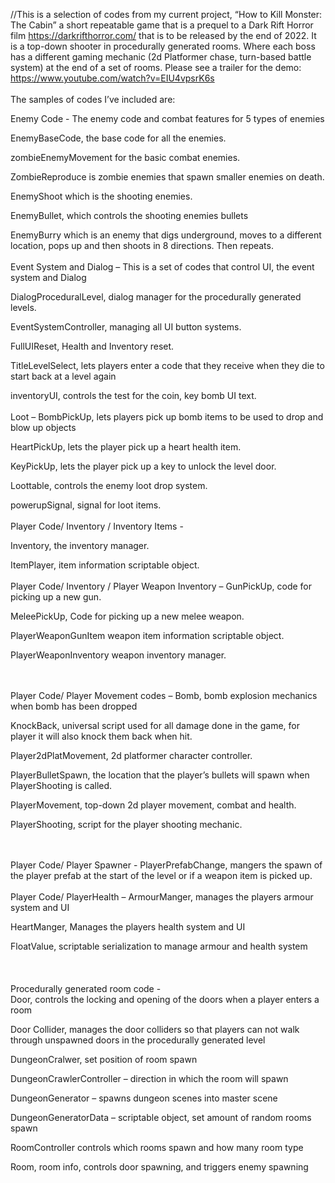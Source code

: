 //This is a selection of codes from my current project, “How to Kill Monster: The Cabin” a short repeatable game that is a prequel to a Dark Rift Horror film https://darkrifthorror.com/ that is to be released by the end of 2022. 
It is a top-down shooter in procedurally generated rooms. Where each boss has a different gaming mechanic (2d Platformer chase, turn-based battle system) at the end of a set of rooms. 
Please see a trailer for the demo: https://www.youtube.com/watch?v=EIU4vpsrK6s
<br>
<br>
The samples of codes I’ve included are:
<br>

Enemy Code -
The enemy code and combat features for 5 types of enemies 

EnemyBaseCode, the base code for all the enemies.

zombieEnemyMovement for the basic combat enemies.

ZombieReproduce is zombie enemies that spawn smaller enemies on death.

EnemyShoot which is the shooting enemies.

EnemyBullet, which controls the shooting enemies bullets

EnemyBurry which is an enemy that digs underground, moves to a different location, pops up and then shoots in 8 directions. Then repeats.
<br>
<br>
Event System and Dialog –
This is a set of codes that control UI, the event system and Dialog

DialogProceduralLevel, dialog manager for the procedurally generated levels.

EventSystemController, managing all UI button systems.

FullUIReset, Health and Inventory reset.

TitleLevelSelect, lets players enter a code that they receive when they die to start back at a level again

inventoryUI, controls the test for the coin, key bomb UI text.
<br>
<br>
Loot –
BombPickUp, lets players pick up bomb items to be used to drop and blow up objects

HeartPickUp, lets the player pick up a heart health item.

KeyPickUp, lets the player pick up a key to unlock the level door.

Loottable, controls the enemy loot drop system.

powerupSignal, signal for loot items.
<br>
<br>
Player Code/ Inventory / Inventory Items -

Inventory, the inventory manager.

ItemPlayer, item information scriptable object.
<br>
<br>
Player Code/ Inventory / Player Weapon Inventory –
GunPickUp, code for picking up a new gun.

MeleePickUp, Code for picking up a new melee weapon.

PlayerWeaponGunItem weapon item information scriptable object. 

PlayerWeaponInventory weapon inventory manager.

<br>
<br>
Player Code/ Player Movement codes – 
Bomb, bomb explosion mechanics when bomb has been dropped

KnockBack, universal script used for all damage done in the game, for player it will also knock them back when hit.

Player2dPlatMovement, 2d platformer character controller.

PlayerBulletSpawn, the location that the player’s bullets will spawn when PlayerShooting is called.

PlayerMovement, top-down 2d player movement, combat and health.

PlayerShooting, script for the player shooting mechanic.

<br>
<br>
Player Code/ Player Spawner -  
PlayerPrefabChange, mangers the spawn of the player prefab at the start of the level or if a weapon item is picked up.  

<br>
<br>
Player Code/ PlayerHealth –
ArmourManger, manages the players armour system and UI

HeartManger, Manages the players health system and UI

FloatValue, scriptable serialization to manage armour and health system  
<br>
<br>
<br>
Procedurally generated room code -
<br>
Door, controls the locking and opening of the doors when a player enters a room

Door Collider, manages the door colliders so that players can not walk through unspawned doors in the procedurally generated level 

DungeonCralwer, set position of room spawn

DungeonCrawlerController – direction in which the room will spawn

DungeonGenerator – spawns dungeon scenes into master scene

DungeonGeneratorData – scriptable object, set amount of random rooms spawn

RoomController controls which rooms spawn and how many room type

Room, room info, controls door spawning, and triggers enemy spawning
